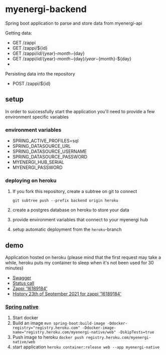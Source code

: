 # myenergi-backend

Spring boot application to parse and store data from myenergi-api

Getting data:
* GET /zappi
* GET /zappi/${id}
* GET /zappi/${id}/${year}-${month}-${day}
* GET /zappi/${id}/${year}-${month}-${day}/${year}-${month}-${day}
* 
Persisting data into the repository
* POST /zappi/${id}

## setup

In order to successfully start the application you'll need to provide a few environment specific variables

### environment variables
* SPRING_ACTIVE_PROFILES=sql
* SPRING_DATASOURCE_URL
* SPRING_DATASOURCE_USERNAME
* SPRING_DATASOURCE_PASSWORD
* MYENERGI_HUB_SERIAL
* MYENERGI_PASSWORD

### deploying on heroku

1. If you fork this repository, create a subtree on git to connect
   ```
   git subtree push --prefix backend origin heroku
   ```

2. create a postgres database on heroku to store your data

3. provide environment variables that connect to your myenergi hub

4. setup automatic deployment from the `heroku`-branch

## demo

Application hosted on heroku (please mind that the first request may take a while, heroku puts my container to sleep when it's not been used for 30 minutes)
* [Swagger](https://myenergi-native.herokuapp.com/swagger-ui.html)
* [Status call](https://myenergi-native.herokuapp.com/zappi)
* [Zappi '16189184'](https://myenergi-native.herokuapp.com/zappi/16189184)
* [History 23th of September 2021 for zappi '16189184'](https://myenergi-native.herokuapp.com/zappi/16189184/2021-09-23)


### [Spring native](https://docs.spring.io/spring-native/docs/current/reference/htmlsingle/)

1. Start docker
2. Build an image `mvn spring-boot:build-image -Ddocker-registry="registry.heroku.com" -Ddocker-image-name="registry.heroku.com/myenergi-native/web" -DskipTests=true` 
3. Push image to heroku `docker push registry.heroku.com/myenergi-native/web`
4. start application `heroku container:release web --app myenergi-native`
